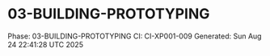 # 03-BUILDING-PROTOTYPING
Phase: 03-BUILDING-PROTOTYPING
CI: CI-XP001-009
Generated: Sun Aug 24 22:41:28 UTC 2025
